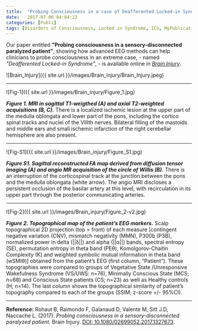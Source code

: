 ```yaml
---
title:  "Probing Consciousness in a case of Deafferented Locked-in Syndrome"
date:   2017-07-06 04:04:23
categories: [Publi]
tags: [Disorders of Consciousness, Locked in Syndrome, ICU, MyPublications]
---
```


Our paper entitled **"Probing consciousness in a sensory-disconnected paralyzed patient"**, showing how advanced EEG methods can help clinicians to probe consciousness in an extreme case, - named *"Deafferented Locked-in Syndrome"*, - is available online in [*Brain Injury*](http://www.tandfonline.com/eprint/MyfqFbsr6UeQyMpYK6A7/full).

![Brain_Injury]({{ site.url }}/images/Brain_injury/Brain_Injury.jpeg)

---
![Fig-1]({{ site.url }}/images/Brain_injury/Figure_1.jpg)

***Figure 1. MRI in sagittal T1-weigthed (A) and axial T2-weighted acquisitions (B, C).***
There is a localized ischemic lesion at the upper part of the medulla oblongata and lower part of the pons, including the cortico spinal tracks and nuclei of the VIIIth nerves. Bilateral filling of the mastoids and middle ears and small ischemic infarction of the right cerebellar hemisphere are also present.

---
![Fig-S1]({{ site.url }}/images/Brain_injury/Figure_S1.jpg)

***Figure S1. Sagittal reconstructed FA map derived from diffusion tensor imaging (A) and angio MR acquisition of the circle of Willis (B).*** There is an interruption of the corticospinal track at the junction between the pons and the medulla oblongata (white arrow). The angio MRI discloses a persistent occlusion of the basilar artery at this level, with recirculation in its upper part through the posterior communicating arteries.

---
![Fig-2]({{ site.url }}/images/Brain_injury/Figure_2-v2.jpg)

***Figure 2. Topographical map of the patient’s EEG markers.***
Scalp topographical 2D projection (top = front) of each measure [contingent negative variation (CNV), mismatch negativity (MMN), P300b (P3B), normalized power in delta (||δ||) and alpha (||α||) bands, spectral entropy (SE), permutation entropy in theta band (PEθ), Komolgorov-Chaitin Complexity (K) and weighted symbolic mutual information in theta band (wSMIθ)] obtained from the patient’s EEG (first column, “Patient”). These topographies were compared to groups of Vegetative State /Unresponsive Wakefulness Syndrome (VS/UWS: n=76), Minimally Conscious State (MCS; n=68) and Conscious State patients (CS; n=23) as well as Healthy controls (H; n=14). The last column shows the topographical similarity of patient’s topography compared to each of the groups (SSIM; z-score +/- 95%CI).

---

**Reference:** Rohaut B, Raimondo F, Galanaud D, Valente M, Sitt J.D, Naccache L. (2017). *Probing consciousness in a sensory-disconnected paralyzed patient*. Brain Injury.  [DOI: 10.1080/02699052.2017.1327673](http://dx.doi.org/10.1080/02699052.2017.1327673).
